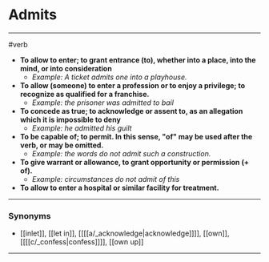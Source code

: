 # Admits
---
#verb
- **To allow to enter; to grant entrance (to), whether into a place, into the mind, or into consideration**
	- _Example: A ticket admits one into a playhouse._
- **To allow (someone) to enter a profession or to enjoy a privilege; to recognize as qualified for a franchise.**
	- _Example: the prisoner was admitted to bail_
- **To concede as true; to acknowledge or assent to, as an allegation which it is impossible to deny**
	- _Example: he admitted his guilt_
- **To be capable of; to permit. In this sense, "of" may be used after the verb, or may be omitted.**
	- _Example: the words do not admit such a construction._
- **To give warrant or allowance, to grant opportunity or permission (+ of).**
	- _Example: circumstances do not admit of this_
- **To allow to enter a hospital or similar facility for treatment.**
---
### Synonyms
- [[inlet]], [[let in]], [[[[a/_acknowledge|acknowledge]]]], [[own]], [[[[c/_confess|confess]]]], [[own up]]
---
